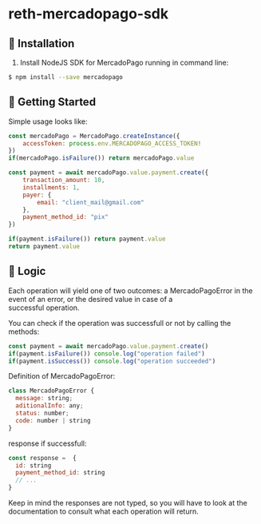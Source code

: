 # reth-mercadopago-sdk

## 📲 Installation 

1. Install NodeJS SDK for MercadoPago running in command line:
```sh
$ npm install --save mercadopago
```


## 🌟 Getting Started

  Simple usage looks like:

```javascript
const mercadoPago = MercadoPago.createInstance({
    accessToken: process.env.MERCADOPAGO_ACCESS_TOKEN!
})
if(mercadoPago.isFailure()) return mercadoPago.value

const payment = await mercadoPago.value.payment.create({
    transaction_amount: 10,
    installments: 1,
    payer: {
        email: "client_mail@gmail.com"
    },
    payment_method_id: "pix"
})

if(payment.isFailure()) return payment.value
return payment.value
```

## 🌟 Logic

  Each operation will yield one of two outcomes: a MercadoPagoError in the event of an error, or the desired value in case of a   
  successful operation.

  You can check if the operation was successfull or not by calling the methods:
```javascript
const payment = await mercadoPago.value.payment.create()
if(payment.isFailure()) console.log("operation failed")
if(payment.isSuccess()) console.log("operation succeeded")
```
Definition of MercadoPagoError:
```javascript
class MercadoPagoError {
  message: string;
  aditionalInfo: any;
  status: number;
  code: number | string
}
```
response if successfull:
```javascript
const response =  {
  id: string
  payment_method_id: string
  // ...
}
```

  Keep in mind the responses are not typed, so you will have to look at the documentation to consult what each operation will return.

